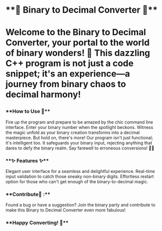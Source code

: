<h1>**🌟 Binary to Decimal Converter 🌟**<h1


Welcome to the Binary to Decimal Converter, your portal to the world of binary wonders! 🚀 This dazzling C++ program is not just a code snippet; it's an experience—a journey from binary chaos to decimal harmony!

<h3>**How to Use 🎉**</h3>
Fire up the program and prepare to be amazed by the chic command line interface.
Enter your binary number when the spotlight beckons.
Witness the magic unfold as your binary creation transforms into a decimal masterpiece.
But hold on, there's more! Our program isn't just functional; it's intelligent too. It safeguards your binary input, rejecting anything that dares to defy the binary realm. Say farewell to erroneous conversions! 🚫🤖

<h3>**✨ Features ✨**</h3>
Elegant user interface for a seamless and delightful experience.
Real-time input validation to catch those sneaky non-binary digits.
Effortless restart option for those who can't get enough of the binary-to-decimal magic.

<h3>**Contribute🤖 :**</h3>
Found a bug or have a suggestion? Join the binary party and contribute to make this Binary to Decimal Converter even more fabulous!

<h3>**Happy Converting! 🎊**</h3>
